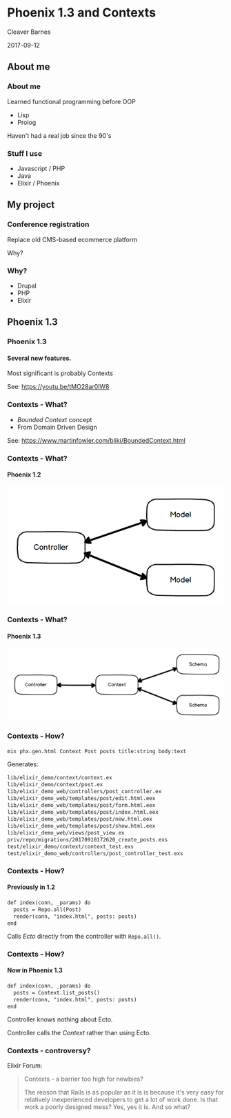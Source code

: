 # Phoenix 1.3 and Contexts

Cleaver Barnes

2017-09-12

## About me

### About me

Learned functional programming before OOP

 - Lisp
 - Prolog

Haven't had a real job since the 90's

### Stuff I use

- Javascript / PHP
- Java
- Elixir / Phoenix

## My project

### Conference registration

Replace old CMS-based ecommerce platform

Why?

### Why?

- Drupal
- PHP
- Elixir

## Phoenix 1.3

### Phoenix 1.3

#### Several new features.

Most significant is probably Contexts

See: https://youtu.be/tMO28ar0lW8

### Contexts - What?

- *Bounded Context* concept
- From Domain Driven Design

See: https://www.martinfowler.com/bliki/BoundedContext.html

### Contexts - What?

#### Phoenix 1.2

![Controller-model relationship](./images/controller-model.png)

### Contexts - What?

#### Phoenix 1.3

![Controller-model relationship](./images/context-schema.png)

### Contexts - How?

    mix phx.gen.html Context Post posts title:string body:text

Generates:

    lib/elixir_demo/context/context.ex
    lib/elixir_demo/context/post.ex
    lib/elixir_demo_web/controllers/post_controller.ex
    lib/elixir_demo_web/templates/post/edit.html.eex
    lib/elixir_demo_web/templates/post/form.html.eex
    lib/elixir_demo_web/templates/post/index.html.eex
    lib/elixir_demo_web/templates/post/new.html.eex
    lib/elixir_demo_web/templates/post/show.html.eex
    lib/elixir_demo_web/views/post_view.ex
    priv/repo/migrations/20170910172620_create_posts.exs
    test/elixir_demo/context/context_test.exs
    test/elixir_demo_web/controllers/post_controller_test.exs

### Contexts - How?

#### Previously in 1.2

    def index(conn, _params) do
      posts = Repo.all(Post)
      render(conn, "index.html", posts: posts)
    end

Calls *Ecto* directly from the controller with `Repo.all()`.

### Contexts - How?

#### Now in Phoenix 1.3

    def index(conn, _params) do
      posts = Context.list_posts()
      render(conn, "index.html", posts: posts)
    end

Controller knows nothing about Ecto.

Controller calls the *Context* rather than using Ecto.

### Contexts - controversy?

Elixir Forum:

>Contexts - a barrier too high for newbies?
>
>The reason that Rails is as popular as it is is because it's very easy for relatively inexperienced developers to get a lot of work done. Is that work a poorly designed mess? Yes, yes it is. And so what?
